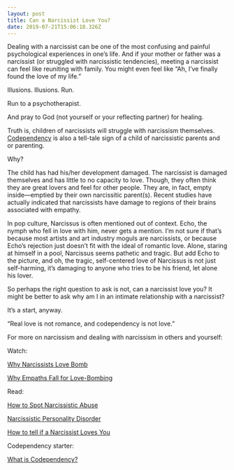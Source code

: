 ```yaml
---
layout: post
title: Can a Narcissist Love You?
date: 2019-07-21T15:06:18.326Z
---
```

Dealing with a narcissist can be one of the most confusing and painful psychological experiences in one’s life. And if your mother or father was a narcissist (or struggled with narcissistic tendencies), meeting a narcissist can feel like reuniting with family. You might even feel like “Ah, I’ve finally found the love of my life.” 

Illusions. Illusions. Run.

Run to a psychotherapist. 

And pray to God (not yourself or your reflecting partner) for healing.

Truth is, children of narcissists will struggle with narcissism themselves. [Codependency](https://www.whatiscodependency.com/codependency-symptoms-cause-treatment/) is also a tell-tale sign of a child of narcissistic parents and or parenting.

Why?

The child has had his/her development damaged. The narcissist is damaged themselves and has little to no capacity to love. Though, they often think they are great lovers and feel for other people. They are, in fact, empty inside—emptied by their own narcissitic parent(s). Recent studies have actually indicated that narcissists have damage to regions of their brains associated with empathy.

In pop culture, Narcissus is often mentioned out of context. Echo, the nymph who fell in love with him, never gets a mention. I’m not sure if that’s because most artists and art industry moguls are narcissists, or because Echo’s rejection just doesn’t fit with the ideal of romantic love. Alone, staring at himself in a pool, Narcissus seems pathetic and tragic. But add Echo to the picture, and oh, the tragic, self-centered love of Narcissus is not just self-harming, it’s damaging to anyone who tries to be his friend, let alone his lover. 

So perhaps the right question to ask is not, can a narcissist love you? It might be better to ask why am I in an intimate relationship with a narcissist?

It’s a start, anyway.

“Real love is not romance, and codependency is not love.” 

For more on narcissism and dealing with narcissism in others and yourself:

Watch:

[Why Narcissists Love Bomb](https://youtu.be/iVmwRKYjMTY)

[Why Empaths Fall for Love-Bombing](https://youtu.be/9_ojB1RuC5Q) 

Read:

[How to Spot Narcissistic Abuse](https://www.psychologytoday.com/us/blog/toxic-relationships/201709/how-spot-narcissistic-abuse)

[Narcissistic Personality Disorder](http://www.whatiscodependency.com/narcissistic-personality-disorder/)

[How to tell if a Narcissist Loves You](https://www.whatiscodependency.com/can-a-narcissist-love/)

Codependency starter:

[What is Codependency?](https://www.whatiscodependency.com/codependency-symptoms-cause-treatment/)

